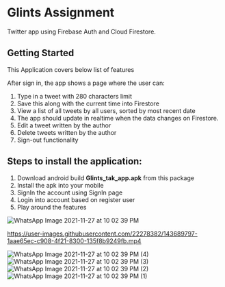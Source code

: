 # Glints Assignment 

Twitter app using Firebase Auth and Cloud Firestore.

## Getting Started

This Application covers below list of features

After sign in, the app shows a page where the user can:

1. Type in a tweet with 280 characters limit
2. Save this along with the current time into Firestore
3. View a list of all tweets by all users, sorted by most recent date
4. The app should update in realtime when the data changes on Firestore.
5. Edit a tweet written by the author
6. Delete tweets written by the author
7. Sign-out functionality


Steps to install the application:
----------------------------------
1. Download android build **Glints_tak_app.apk** from this package
2. Install the apk into your mobile
3. SignIn the account using SignIn page
4. Login into account based on register user
5. Play around the features


![WhatsApp Image 2021-11-27 at 10 02 39 PM](https://user-images.githubusercontent.com/22278382/143689796-97050736-3138-4f5c-8878-e28626a82b71.jpeg)


https://user-images.githubusercontent.com/22278382/143689797-1aae65ec-c908-4f21-8300-135f8b9249fb.mp4

![WhatsApp Image 2021-11-27 at 10 02 39 PM (4)](https://user-images.githubusercontent.com/22278382/143689812-a37f5c9e-67a0-4c91-89d9-4e37cfc7b371.jpeg)
![WhatsApp Image 2021-11-27 at 10 02 39 PM (3)](https://user-images.githubusercontent.com/22278382/143689813-96c4256a-f14f-4fe8-9af5-46133c227f65.jpeg)
![WhatsApp Image 2021-11-27 at 10 02 39 PM (2)](https://user-images.githubusercontent.com/22278382/143689814-9d8ef788-9ca6-480a-b1c1-7c4240973bc9.jpeg)
![WhatsApp Image 2021-11-27 at 10 02 39 PM (1)](https://user-images.githubusercontent.com/22278382/143689815-f0c7805e-fa92-4261-bdf3-60e959ef7464.jpeg)
